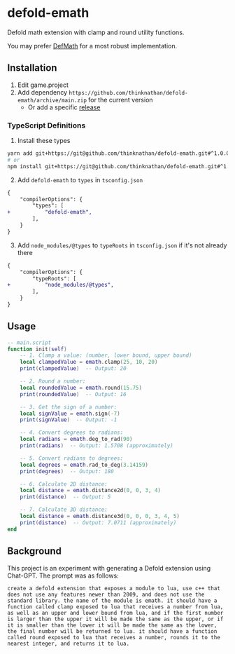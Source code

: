 # defold-emath
Defold math extension with clamp and round utility functions.

You may prefer [DefMath](https://github.com/subsoap/defmath) for a most robust implementation.

## Installation

1. Edit game.project
2. Add dependency `https://github.com/thinknathan/defold-emath/archive/main.zip` for the current version
    - Or add a specific [release](https://github.com/thinknathan/defold-emath/releases)

### TypeScript Definitions

1. Install these types

```bash
yarn add git+https://git@github.com/thinknathan/defold-emath.git#^1.0.0 -D
# or
npm install git+https://git@github.com/thinknathan/defold-emath.git#^1.0.0 --save-dev
```

2. Add `defold-emath` to `types` in `tsconfig.json`

```diff
{
	"compilerOptions": {
		"types": [
+			"defold-emath",
		],
	}
}
```

3. Add `node_modules/@types` to `typeRoots` in `tsconfig.json` if it's not already there

```diff
{
	"compilerOptions": {
		"typeRoots": [
+			"node_modules/@types",
		],
	}
}
```

## Usage

```lua
-- main.script
function init(self)
    -- 1. Clamp a value: (number, lower bound, upper bound)
    local clampedValue = emath.clamp(25, 10, 20)
    print(clampedValue)  -- Output: 20

    -- 2. Round a number:
    local roundedValue = emath.round(15.75)
    print(roundedValue)  -- Output: 16

    -- 3. Get the sign of a number:
    local signValue = emath.sign(-7)
    print(signValue)  -- Output: -1

    -- 4. Convert degrees to radians:
    local radians = emath.deg_to_rad(90)
    print(radians)  -- Output: 1.5708 (approximately)

    -- 5. Convert radians to degrees:
    local degrees = emath.rad_to_deg(3.14159)
    print(degrees)  -- Output: 180

    -- 6. Calculate 2D distance:
    local distance = emath.distance2d(0, 0, 3, 4)
    print(distance)  -- Output: 5

    -- 7. Calculate 3D distance:
    local distance = emath.distance3d(0, 0, 0, 3, 4, 5)
    print(distance)  -- Output: 7.0711 (approximately)
end
```

## Background

This project is an experiment with generating a Defold extension using Chat-GPT. The prompt was as follows:

```
create a defold extension that exposes a module to lua, use c++ that does not use any features newer than 2009, and does not use the standard library. the name of the module is emath. it should have a function called clamp exposed to lua that receives a number from lua, as well as an upper and lower bound from lua, and if the first number is larger than the upper it will be made the same as the upper, or if it is smaller than the lower it will be made the same as the lower, the final number will be returned to lua. it should have a function called round exposed to lua that receives a number, rounds it to the nearest integer, and returns it to lua.
```
